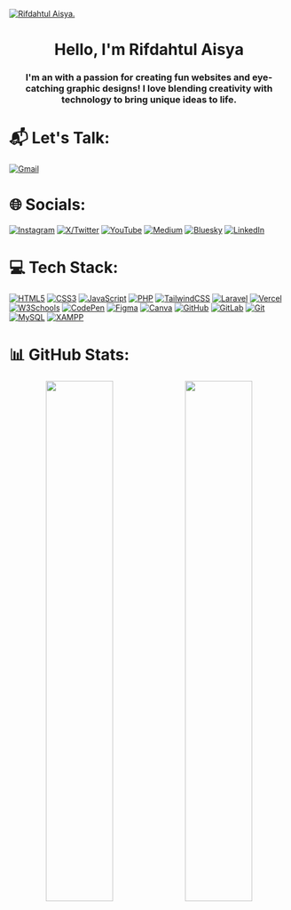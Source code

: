 [![Rifdahtul Aisya.](https://res.cloudinary.com/dkkdwil6w/image/upload/v1743329785/rnlzrd_rt0tef.png)](https://portofoliorifdah.vercel.app/)

<h1 align="center">Hello, I'm Rifdahtul Aisya</h1>
<h3 align="center">I'm an  with a passion for creating fun websites and eye-catching graphic designs! I love blending creativity with technology to bring unique ideas to life.</h3>

# 📬 Let's Talk:
[![Gmail](https://img.shields.io/badge/-Gmail-000?style=for-the-badge&logo=gmail)](mailto:rifdah.a122@gmail.com)


# 🌐 Socials:
[![Instagram](https://img.shields.io/badge/-Instagram-000?style=for-the-badge&logo=Instagram)](https://www.instagram.com/rifdahtulaisya/) 
[![X/Twitter](https://img.shields.io/badge/-X-000?style=for-the-badge&logo=Twitter)](https://x.com/Rnlzrd) 
[![YouTube](https://img.shields.io/badge/-YouTube-000?style=for-the-badge&logo=YouTube)](https://www.youtube.com/@rifdahtulaisya) 
[![Medium](https://img.shields.io/badge/-Medium-000?style=for-the-badge&logo=medium)](https://rnlzrd.medium.com/) 
[![Bluesky](https://img.shields.io/badge/-Bluesky-000?style=for-the-badge&logo=bluesky)](https://bsky.app/profile/rnlzrd.bsky.social) 
[![LinkedIn](https://img.shields.io/badge/-LinkedIn-000?style=for-the-badge&logo=linkedin)](https://www.linkedin.com/in/rifdahtul-aisya-8a29b52b3/) 



# 💻 Tech Stack:
[![HTML5](https://img.shields.io/badge/-HTML5-000?style=for-the-badge&logo=html5)](https://developer.mozilla.org/en-US/docs/Web/HTML) 
[![CSS3](https://img.shields.io/badge/-CSS3-000?style=for-the-badge&logo=css3)](https://developer.mozilla.org/en-US/docs/Web/CSS) 
[![JavaScript](https://img.shields.io/badge/-JavaScript-000?style=for-the-badge&logo=javascript)](https://developer.mozilla.org/en-US/docs/Web/JavaScript) 
[![PHP](https://img.shields.io/badge/-PHP-000?style=for-the-badge&logo=php)](https://www.php.net/) 
[![TailwindCSS](https://img.shields.io/badge/-TailwindCSS-000?style=for-the-badge&logo=tailwind-css)](https://tailwindcss.com/) 
[![Laravel](https://img.shields.io/badge/-Laravel-000?style=for-the-badge&logo=laravel)](https://laravel.com/) 
[![Vercel](https://img.shields.io/badge/-Vercel-000?style=for-the-badge&logo=vercel)](https://vercel.com/) 
[![W3Schools](https://img.shields.io/badge/-W3Schools-000?style=for-the-badge&logo=w3schools)](https://www.w3schools.com/) 
[![CodePen](https://img.shields.io/badge/-CodePen-000?style=for-the-badge&logo=codepen)](https://codepen.io/) 
[![Figma](https://img.shields.io/badge/-Figma-000?style=for-the-badge&logo=figma)](https://www.figma.com/) 
[![Canva](https://img.shields.io/badge/-Canva-000?style=for-the-badge&logo=canva)](https://www.canva.com/) 
[![GitHub](https://img.shields.io/badge/-GitHub-000?style=for-the-badge&logo=github)](https://github.com/) 
[![GitLab](https://img.shields.io/badge/-GitLab-000?style=for-the-badge&logo=gitlab)](https://gitlab.com/) 
[![Git](https://img.shields.io/badge/-Git-000?style=for-the-badge&logo=git)](https://git-scm.com/) 
[![MySQL](https://img.shields.io/badge/-MySQL-000?style=for-the-badge&logo=mysql)](https://www.mysql.com/) 
[![XAMPP](https://img.shields.io/badge/-XAMPP-000?style=for-the-badge&logo=xampp)](https://www.apachefriends.org/index.html) 


# 📊 GitHub Stats:
<div align="center">
  <picture>
    <source media="(max-width: 600px)" srcset="https://github-readme-stats.vercel.app/api?username=rifdahtulaisya&theme=radical&hide_border=false&include_all_commits=false&count_private=false">
    <img src="https://github-readme-stats.vercel.app/api?username=rifdahtulaisya&theme=radical&hide_border=false&include_all_commits=false&count_private=false" width="49%">
  </picture>
  <picture>
    <source media="(max-width: 600px)" srcset="https://github-readme-stats.vercel.app/api/top-langs/?username=rifdahtulaisya&theme=radical&hide_border=false&include_all_commits=false&count_private=false&layout=compact">
    <img src="https://github-readme-stats.vercel.app/api/top-langs/?username=rifdahtulaisya&theme=radical&hide_border=false&include_all_commits=false&count_private=false&layout=compact" width="49%">
  </picture>
</div>

